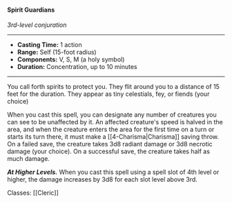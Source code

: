 #### Spirit Guardians
*3rd-level conjuration*
___
- **Casting Time:** 1 action
- **Range:** Self (15-foot radius)
- **Components:** V, S, M (a holy symbol)
- **Duration:** Concentration, up to 10 minutes
---
You call forth spirits to protect you. They flit around you to a distance of 15 feet for the duration. They appear as tiny celestials, fey, or fiends (your choice)

When you cast this spell, you can designate any number of creatures you can see to be unaffected by it. An affected creature's speed is halved in the area, and when the creature enters the area for the first time on a turn or starts its turn there, it must make a [[4-Charisma|Charisma]] saving throw. On a failed save, the creature takes 3d8 radiant damage or 3d8 necrotic damage (your choice). On a successful save, the creature takes half as much damage.

***At Higher Levels.*** When you cast this spell using a spell slot of 4th level or higher, the damage increases by 3d8 for each slot level above 3rd.

Classes: [[Cleric]]